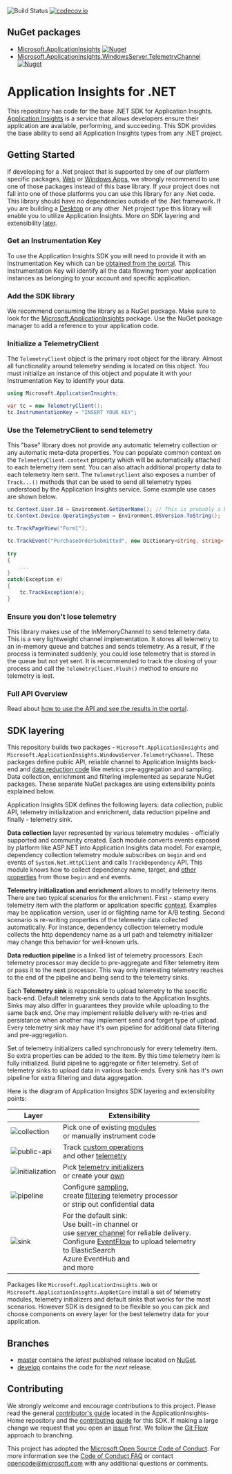 ![Build Status](https://mseng.visualstudio.com/DefaultCollection/_apis/public/build/definitions/96a62c4a-58c2-4dbb-94b6-5979ebc7f2af/1822/badge)
[![codecov.io](https://codecov.io/github/Microsoft/ApplicationInsights-dotnet/coverage.svg?branch=develop)](https://codecov.io/github/Microsoft/ApplicationInsights-dotnet?branch=develop)

## NuGet packages

- [Microsoft.ApplicationInsights](https://www.nuget.org/packages/Microsoft.ApplicationInsights/)
[![Nuget](https://img.shields.io/nuget/vpre/Microsoft.ApplicationInsights.svg)](https://www.nuget.org/packages/Microsoft.ApplicationInsights/)
- [Microsoft.ApplicationInsights.WindowsServer.TelemetryChannel](https://www.nuget.org/packages/Microsoft.ApplicationInsights.WindowsServer.TelemetryChannel)
[![Nuget](https://img.shields.io/nuget/vpre/Microsoft.ApplicationInsights.WindowsServer.TelemetryChannel.svg)](https://www.nuget.org/packages/Microsoft.ApplicationInsights.WindowsServer.TelemetryChannel/)

# Application Insights for .NET

This repository has code for the base .NET SDK for Application Insights. [Application Insights][AILandingPage] is a service that allows developers ensure their application are available, performing, and succeeding. This SDK provides the base ability to send all Application Insights types from any .NET project. 

## Getting Started

If developing for a .Net project that is supported by one of our platform specific packages, [Web][WebGetStarted] or [Windows Apps][WinAppGetStarted], we strongly recommend to use one of those packages instead of this base library. If your project does not fall into one of those platforms you can use this library for any .Net code. This library should have no dependencies outside of the .Net framework. If you are building a [Desktop][DesktopGetStarted] or any other .Net project type this library will enable you to utilize Application Insights. More on SDK layering and extensibility [later](#sdk-layering).

### Get an Instrumentation Key

To use the Application Insights SDK you will need to provide it with an Instrumentation Key which can be [obtained from the portal][AIKey]. This Instrumentation Key will identify all the data flowing from your application instances as belonging to your account and specific application.

### Add the SDK library

We recommend consuming the library as a NuGet package. Make sure to look for the [Microsoft.ApplicationInsights][NuGetCore] package. Use the NuGet package manager to add a reference to your application code. 

### Initialize a TelemetryClient

The `TelemetryClient` object is the primary root object for the library. Almost all functionality around telemetry sending is located on this object. You must initialize an instance of this object and populate it with your Instrumentation Key to identify your data.

```C#
using Microsoft.ApplicationInsights;

var tc = new TelemetryClient();
tc.InstrumentationKey = "INSERT YOUR KEY";
```

### Use the TelemetryClient to send telemetry

This "base" library does not provide any automatic telemetry collection or any automatic meta-data properties. You can populate common context on the `TelemetryClient.context` property which will be automatically attached to each telemetry item sent. You can also attach additional property data to each telemetry item sent. The `TelemetryClient` also exposes a number of `Track...()` methods that can be used to send all telemetry types understood by the Application Insights service. Some example use cases are shown below.

```C#
tc.Context.User.Id = Environment.GetUserName(); // This is probably a bad idea from a PII perspective.
tc.Context.Device.OperatingSystem = Environment.OSVersion.ToString();

tc.TrackPageView("Form1");

tc.TrackEvent("PurchaseOrderSubmitted", new Dictionary<string, string>() { {"CouponCode", "JULY2015" } }, new Dictionary<string, double>() { {"OrderTotal", 68.99 }, {"ItemsOrdered", 5} });
	
try
{
	...
}
catch(Exception e)
{
	tc.TrackException(e);
}
``` 

### Ensure you don't lose telemetry

This library makes use of the InMemoryChannel to send telemetry data. This is a very lightweight channel implementation. It stores all telemetry to an in-memory queue and batches and sends telemetry. As a result, if the process is terminated suddenly, you could lose telemetry that is stored in the queue but not yet sent. It is recommended to track the closing of your process and call the `TelemetryClient.Flush()` method to ensure no telemetry is lost.

### Full API Overview

Read about [how to use the API and see the results in the portal][api-overview].

## SDK layering

This repository builds two packages - `Microsoft.ApplicationInsights` and `Microsoft.ApplicationInsights.WindowsServer.TelemetryChannel`. These packages define public API, reliable channel to Application Insights back-end and [data reduction code](https://msdn.microsoft.com/magazine/mt808502) like metrics pre-aggregation and sampling. Data collection, enrichment and filtering implemented as separate NuGet packages. These separate NuGet packages are using extensibility points explained below.

Application Insights SDK defines the following layers: data collection, public API, telemetry initialization and enrichment, data reduction pipeline and finally - telemetry sink. 

**Data collection** layer represented by various telemetry modules - officially supported and community created. Each module converts events exposed by platform like ASP.NET into Application Insights data model. For example, dependency collection telemetry module subscribes on `begin` and `end` events of `System.Net.HttpClient` and calls `TrackDependency` API. This module knows how to collect dependency name, target, and [other properties](https://docs.microsoft.com/azure/application-insights/application-insights-data-model-dependency-telemetry) from those `begin` and `end` events.

**Telemetry initialization and enrichment** allows to modify telemetry items. There are two typical scenarios for the enrichment. First - stamp every telemetry item with the platform or application specific [context](https://docs.microsoft.com/azure/application-insights/application-insights-data-model-context). Examples may be application version, user id or flighting name for A/B testing. Second scenario is re-writing properties of the telemetry data collected automatically. For instance, dependency collection telemetry module collects the http dependency name as a url path and telemetry initializer may change this behavior for well-known urls.

**Data reduction pipeline** is a linked list of telemetry processors. Each telemetry processor may decide to pre-aggregate and filter telemetry item or pass it to the next processor. This way only interesting telemetry reaches to the end of the pipeline and being send to the telemetry sinks.

Each **Telemetry sink** is responsible to upload telemetry to the specific back-end. Default telemetry sink sends data to the Application Insights. Sinks may also differ in guarantees they provide while uploading to the same back end. One may implement reliable delivery with re-tries and persistance when another may implement send and forget type of upload. Every telemetry sink may have it's own pipeline for additional data filtering and pre-aggregation. 

Set of telemetry initializers called synchronously for every telemetry item. So extra properties can be added to the item. 
By this time telemetry item is fully initialized. Build pipeline to aggregate or filter telemetry. 
Set of telemetry sinks to upload data in various back-ends. Every sink has it's own pipeline for extra filtering and data aggregation.

Here is the diagram of Application Insights SDK layering and extensibility points:

| Layer                											| Extensibility   					|
|---------------------------------------------------------------|-----------------------------------------------|
| ![collection](docs/images/pipeline-01-collection.png) 		| Pick one of existing [modules](https://docs.microsoft.com/azure/application-insights/app-insights-configuration-with-applicationinsights-config#telemetry-modules-aspnet) <br> or manually instrument code |
| ![public-api](docs/images/pipeline-02-public-api.png) 		| Track [custom operations](https://docs.microsoft.com/azure/application-insights/application-insights-custom-operations-tracking) <br> and other [telemetry](https://docs.microsoft.com/azure/application-insights/app-insights-api-custom-events-metrics) |
| ![initialization](docs/images/pipeline-03-initialization.png) | Pick [telemetry initializers](https://docs.microsoft.com/azure/application-insights/app-insights-configuration-with-applicationinsights-config#telemetry-initializers-aspnet) <br> or create your [own](https://docs.microsoft.com/azure/application-insights/app-insights-api-filtering-sampling#add-properties-itelemetryinitializer) |
| ![pipeline](docs/images/pipeline-04-pipeline.png) 			| Configure [sampling](https://docs.microsoft.com/azure/application-insights/app-insights-sampling), <br> create [filtering](https://docs.microsoft.com/azure/application-insights/app-insights-api-filtering-sampling#filtering-itelemetryprocessor) telemetry processor <br> or strip out confidential data |
| ![sink](docs/images/pipeline-05-sink.png) 					|  For the default sink: <br> Use built-in channel or <br> use [server channel](https://www.nuget.org/packages/Microsoft.ApplicationInsights.WindowsServer.TelemetryChannel/) for reliable delivery. <br> Configure [EventFlow](https://github.com/Azure/diagnostics-eventflow) to upload telemetry <br> to ElasticSearch <br> Azure EventHub and <br> and more |

Packages like `Microsoft.ApplicationInsights.Web` or `Microsoft.ApplicationInisghts.AspNetCore` install a set of telemetry modules, telemetry initializers and default sinks that works for the most scenarios. However SDK is designed to be flexible so you can pick and choose components on every layer for the best telemetry data for your application.  

## Branches

- [master][master] contains the *latest* published release located on [NuGet][NuGetCore].
- [develop][develop] contains the code for the *next* release. 

## Contributing

We strongly welcome and encourage contributions to this project. Please read the general [contributor's guide][ContribGuide] located in the ApplicationInsights-Home repository and the [contributing guide](https://github.com/Microsoft/ApplicationInsights-dotnet/blob/develop/.github/CONTRIBUTING.md)  for this SDK. If making a large change we request that you open an [issue][GitHubIssue] first. We follow the [Git Flow][GitFlow] approach to branching. 

This project has adopted the [Microsoft Open Source Code of Conduct](https://opensource.microsoft.com/codeofconduct/). For more information see the [Code of Conduct FAQ](https://opensource.microsoft.com/codeofconduct/faq/) or contact [opencode@microsoft.com](mailto:opencode@microsoft.com) with any additional questions or comments.

[AILandingPage]: http://azure.microsoft.com/services/application-insights/
[api-overview]: https://azure.microsoft.com/documentation/articles/app-insights-api-custom-events-metrics/
[ContribGuide]: https://github.com/Microsoft/ApplicationInsights-Home/blob/master/CONTRIBUTING.md
[GitFlow]: http://nvie.com/posts/a-successful-git-branching-model/
[GitHubIssue]: https://github.com/Microsoft/ApplicationInsights-dotnet/issues
[master]: https://github.com/Microsoft/ApplicationInsights-dotnet/tree/master
[develop]: https://github.com/Microsoft/ApplicationInsights-dotnet/tree/development
[NuGetCore]: https://www.nuget.org/packages/Microsoft.ApplicationInsights
[WebGetStarted]: https://azure.microsoft.com/documentation/articles/app-insights-start-monitoring-app-health-usage/
[WinAppGetStarted]: https://azure.microsoft.com/documentation/articles/app-insights-windows-get-started/
[DesktopGetStarted]: https://azure.microsoft.com/documentation/articles/app-insights-windows-desktop/
[AIKey]: https://github.com/Microsoft/ApplicationInsights-Home/wiki#getting-an-application-insights-instrumentation-key
